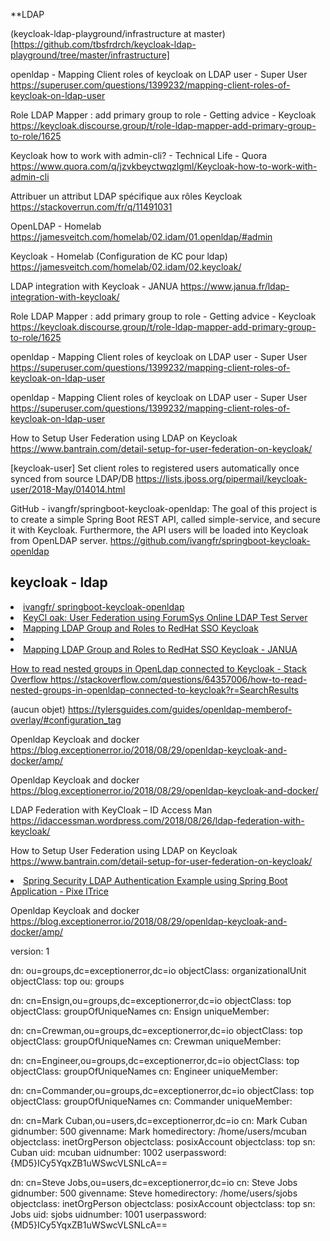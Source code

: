 **LDAP

(keycloak-ldap-playground/infrastructure at master)
[https://github.com/tbsfrdrch/keycloak-ldap-playground/tree/master/infrastructure]


openldap - Mapping Client roles of keycloak on LDAP user - Super User
https://superuser.com/questions/1399232/mapping-client-roles-of-keycloak-on-ldap-user  


Role LDAP Mapper : add primary group to role - Getting advice - Keycloak
https://keycloak.discourse.group/t/role-ldap-mapper-add-primary-group-to-role/1625


Keycloak how to work with admin-cli? - Technical Life - Quora
https://www.quora.com/q/jzvkbeyctwqzlgml/Keycloak-how-to-work-with-admin-cli


Attribuer un attribut LDAP spécifique aux rôles Keycloak
https://stackoverrun.com/fr/q/11491031

OpenLDAP - Homelab
https://jamesveitch.com/homelab/02.idam/01.openldap/#admin

Keycloak - Homelab  (Configuration de KC pour ldap)
https://jamesveitch.com/homelab/02.idam/02.keycloak/      

LDAP integration with Keycloak - JANUA
https://www.janua.fr/ldap-integration-with-keycloak/

Role LDAP Mapper : add primary group to role - Getting advice - Keycloak
https://keycloak.discourse.group/t/role-ldap-mapper-add-primary-group-to-role/1625

openldap - Mapping Client roles of keycloak on LDAP user - Super User
https://superuser.com/questions/1399232/mapping-client-roles-of-keycloak-on-ldap-user


openldap - Mapping Client roles of keycloak on LDAP user - Super User
https://superuser.com/questions/1399232/mapping-client-roles-of-keycloak-on-ldap-user

How to Setup User Federation using LDAP on Keycloak
https://www.bantrain.com/detail-setup-for-user-federation-on-keycloak/

[keycloak-user] Set client roles to registered users automatically once synced from source LDAP/DB
https://lists.jboss.org/pipermail/keycloak-user/2018-May/014014.html

GitHub - ivangfr/springboot-keycloak-openldap: The goal of this project is to create a simple Spring Boot REST API, called simple-service, and secure it with Keycloak. Furthermore, the API users will be loaded into Keycloak from OpenLDAP server.
https://github.com/ivangfr/springboot-keycloak-openldap


<h2>keycloak - ldap</h2>
<il>
  <li><a href="https://github.com/ivangfr/springboot-keycloak-openldap">ivangfr/
springboot-keycloak-openldap</a></li>
  <li><a href="https://codehumsafar.wordpress.com/tag/ldap-with-keycloak/">KeyCl
oak: User Federation using ForumSys Online LDAP Test Server</a></li>
  <li><a href="https://www.janua.fr/mapping-ldap-group-and-roles-to-redhat-sso-k
eycloak/">Mapping LDAP Group and Roles to RedHat SSO Keycloak</a></li>
  <li><a href="https://enterprise-docs.anaconda.com/en/docs-site-5.1.1/admin-gui
de/ldap.html"><Federating Users with LDAP/a></li>
<li><a href="https://www.janua.fr/mapping-ldap-group-and-roles-to-redhat-sso-keycloak/"> Mapping LDAP Group and Roles to RedHat SSO Keycloak - JANUA
  
  
  
How to read nested groups in OpenLdap connected to Keycloak - Stack Overflow
https://stackoverflow.com/questions/64357006/how-to-read-nested-groups-in-openldap-connected-to-keycloak?r=SearchResults
 


(aucun objet)
https://tylersguides.com/guides/openldap-memberof-overlay/#configuration_tag




Openldap Keycloak and docker
https://blog.exceptionerror.io/2018/08/29/openldap-keycloak-and-docker/amp/
 


Openldap Keycloak and docker
https://blog.exceptionerror.io/2018/08/29/openldap-keycloak-and-docker/
 


 LDAP Federation with KeyCloak – ID Access Man
https://idaccessman.wordpress.com/2018/08/26/ldap-federation-with-keycloak/
 


How to Setup User Federation using LDAP on Keycloak
https://www.bantrain.com/detail-setup-for-user-federation-on-keycloak/


<li><a href="https://www.pixeltrice.com/spring-security-ldap-authentication-exam
ple-using-spring-boot-application/">
Spring Security LDAP Authentication Example using Spring Boot Application - Pixe
lTrice
</a></li>


Openldap Keycloak and docker
https://blog.exceptionerror.io/2018/08/29/openldap-keycloak-and-docker/amp/ 


version: 1

dn: ou=groups,dc=exceptionerror,dc=io
objectClass: organizationalUnit
objectClass: top
ou: groups

dn: cn=Ensign,ou=groups,dc=exceptionerror,dc=io
objectClass: top
objectClass: groupOfUniqueNames
cn: Ensign
uniqueMember: 

dn: cn=Crewman,ou=groups,dc=exceptionerror,dc=io
objectClass: top
objectClass: groupOfUniqueNames
cn: Crewman
uniqueMember:

dn: cn=Engineer,ou=groups,dc=exceptionerror,dc=io
objectClass: top
objectClass: groupOfUniqueNames
cn: Engineer
uniqueMember:

dn: cn=Commander,ou=groups,dc=exceptionerror,dc=io
objectClass: top
objectClass: groupOfUniqueNames
cn: Commander
uniqueMember:

dn: cn=Mark Cuban,ou=users,dc=exceptionerror,dc=io
cn: Mark Cuban
gidnumber: 500
givenname: Mark
homedirectory: /home/users/mcuban
objectclass: inetOrgPerson
objectclass: posixAccount
objectclass: top
sn: Cuban
uid: mcuban
uidnumber: 1002
userpassword: {MD5}ICy5YqxZB1uWSwcVLSNLcA==

dn: cn=Steve Jobs,ou=users,dc=exceptionerror,dc=io
cn: Steve Jobs
gidnumber: 500
givenname: Steve
homedirectory: /home/users/sjobs
objectclass: inetOrgPerson
objectclass: posixAccount
objectclass: top
sn: Jobs
uid: sjobs
uidnumber: 1001
userpassword: {MD5}ICy5YqxZB1uWSwcVLSNLcA==



